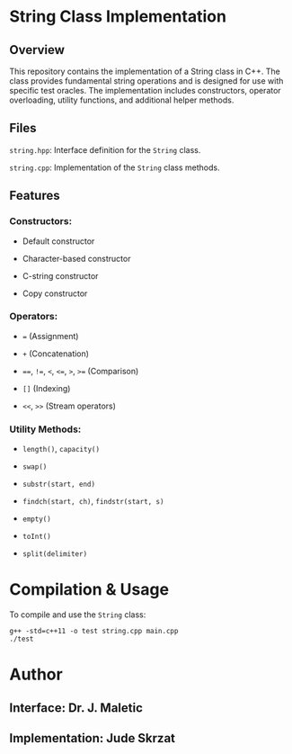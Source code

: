 # String Class Implementation
## Overview
This repository contains the implementation of a String class in C++. The class provides fundamental string operations and is designed for use with specific test oracles. The implementation includes constructors, operator overloading, utility functions, and additional helper methods.

## Files
`string.hpp`: Interface definition for the `String` class.

`string.cpp`: Implementation of the `String` class methods.

## Features
### Constructors:

- Default constructor

- Character-based constructor

- C-string constructor

- Copy constructor

### Operators:

- `=` (Assignment)

- `+` (Concatenation)

- `==`, `!=`, `<`, `<=`, `>`, `>=` (Comparison)

- `[]` (Indexing)

- `<<`, `>>` (Stream operators)

### Utility Methods:

- `length()`, `capacity()`

- `swap()`

- `substr(start, end)`

- `findch(start, ch)`, `findstr(start, s)`

- `empty()`

- `toInt()`

- `split(delimiter)`

# Compilation & Usage
To compile and use the `String` class:
```
g++ -std=c++11 -o test string.cpp main.cpp
./test
```

# Author
## Interface: Dr. J. Maletic

## Implementation: Jude Skrzat
